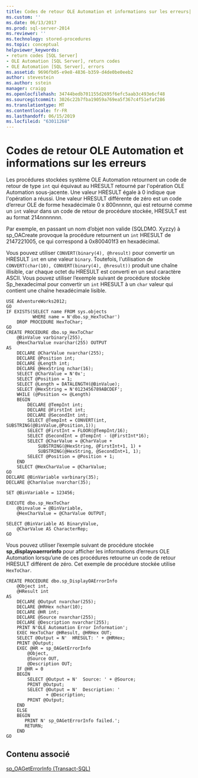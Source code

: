 ```yaml
---
title: Codes de retour OLE Automation et informations sur les erreurs| Microsoft Docs
ms.custom: ''
ms.date: 06/13/2017
ms.prod: sql-server-2014
ms.reviewer: ''
ms.technology: stored-procedures
ms.topic: conceptual
helpviewer_keywords:
- return codes [SQL Server]
- OLE Automation [SQL Server], return codes
- OLE Automation [SQL Server], errors
ms.assetid: 9696fb05-e9e8-4836-b359-d4de0be0eeb2
author: stevestein
ms.author: sstein
manager: craigg
ms.openlocfilehash: 34744bedb701155d2695f6efc5aab3c493e6cf48
ms.sourcegitcommit: 3026c22b7fba19059a769ea5f367c4f51efaf286
ms.translationtype: MT
ms.contentlocale: fr-FR
ms.lasthandoff: 06/15/2019
ms.locfileid: "63011268"
---
```

# <a name="ole-automation-return-codes-and-error-information"></a>Codes de retour OLE Automation et informations sur les erreurs
  Les procédures stockées système OLE Automation retournent un code de retour de type `int` qui équivaut au HRESULT retourné par l'opération OLE Automation sous-jacente. Une valeur HRESULT égale à 0 indique que l'opération a réussi. Une valeur HRESULT différente de zéro est un code d’erreur OLE de forme hexadécimale 0 x 800*nnnnn*, qui est retourné comme un `int` valeur dans un code de retour de procédure stockée, HRESULT est au format 214*nnnnnnn*.  
  
 Par exemple, en passant un nom d’objet non valide (SQLDMO. Xyzzy) à sp_OACreate provoque la procédure retournent un `int` HRESULT de 2147221005, ce qui correspond à 0x800401f3 en hexadécimal.  
  
 Vous pouvez utiliser `CONVERT(binary(4), @hresult)` pour convertir un HRESULT `int` en une valeur `binary`. Toutefois, l'utilisation de `CONVERT(char(10), CONVERT(binary(4), @hresult))` produit une chaîne illisible, car chaque octet du HRESULT est converti en un seul caractère ASCII. Vous pouvez utiliser l’exemple suivant de procédure stockée Sp_hexadecimal pour convertir un `int` HRESULT à un `char` valeur qui contient une chaîne hexadécimale lisible.  
  
```  
USE AdventureWorks2012;  
GO  
IF EXISTS(SELECT name FROM sys.objects  
          WHERE name = N'dbo.sp_HexToChar')  
    DROP PROCEDURE HexToChar;  
GO  
CREATE PROCEDURE dbo.sp_HexToChar  
    @BinValue varbinary(255),  
    @HexCharValue nvarchar(255) OUTPUT  
AS  
    DECLARE @CharValue nvarchar(255);  
    DECLARE @Position int;  
    DECLARE @Length int;  
    DECLARE @HexString nchar(16);  
    SELECT @CharValue = N'0x';  
    SELECT @Position = 1;  
    SELECT @Length = DATALENGTH(@BinValue);  
    SELECT @HexString = N'0123456789ABCDEF';  
    WHILE (@Position <= @Length)  
    BEGIN  
        DECLARE @TempInt int;  
        DECLARE @FirstInt int;  
        DECLARE @SecondInt int;  
        SELECT @TempInt = CONVERT(int, SUBSTRING(@BinValue,@Position,1));  
        SELECT @FirstInt = FLOOR(@TempInt/16);  
        SELECT @SecondInt = @TempInt - (@FirstInt*16);  
        SELECT @CharValue = @CharValue +  
            SUBSTRING(@HexString, @FirstInt+1, 1) +  
            SUBSTRING(@HexString, @SecondInt+1, 1);  
        SELECT @Position = @Position + 1;  
    END  
    SELECT @HexCharValue = @CharValue;  
GO  
DECLARE @BinVariable varbinary(35);  
DECLARE @CharValue nvarchar(35);  
  
SET @BinVariable = 123456;  
  
EXECUTE dbo.sp_HexToChar  
    @binvalue = @BinVariable,  
    @HexCharValue = @CharValue OUTPUT;  
  
SELECT @BinVariable AS BinaryValue,  
    @CharValue AS CharacterRep;  
GO  
```  
  
 Vous pouvez utiliser l’exemple suivant de procédure stockée **sp_displayoaerrorinfo** pour afficher les informations d’erreurs OLE Automation lorsqu’une de ces procédures retourne un code de retour HRESULT différent de zéro. Cet exemple de procédure stockée utilise `HexToChar`.  
  
```  
CREATE PROCEDURE dbo.sp_DisplayOAErrorInfo  
    @Object int,  
    @HResult int  
AS  
    DECLARE @Output nvarchar(255);  
    DECLARE @HRHex nchar(10);  
    DECLARE @HR int;  
    DECLARE @Source nvarchar(255);  
    DECLARE @Description nvarchar(255);  
    PRINT N'OLE Automation Error Information';  
    EXEC HexToChar @HResult, @HRHex OUT;  
    SELECT @Output = N'  HRESULT: ' + @HRHex;  
    PRINT @Output;  
    EXEC @HR = sp_OAGetErrorInfo  
        @Object,  
        @Source OUT,  
        @Description OUT;  
    IF @HR = 0  
    BEGIN  
        SELECT @Output = N'  Source: ' + @Source;  
        PRINT @Output;  
        SELECT @Output = N'  Description: '  
               + @Description;  
        PRINT @Output;  
    END  
    ELSE  
    BEGIN  
       PRINT N' sp_OAGetErrorInfo failed.';  
       RETURN;  
    END  
GO  
```  
  
## <a name="related-content"></a>Contenu associé  
 [sp_OAGetErrorInfo &#40;Transact-SQL&#41;](/sql/relational-databases/system-stored-procedures/sp-oageterrorinfo-transact-sql)  
  
  
